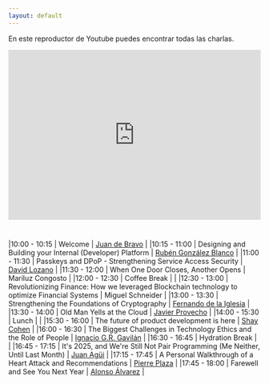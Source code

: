 ```yaml
---
layout: default
---
```


En este reproductor de Youtube puedes encontrar todas las charlas.

<div style="display: flex; justify-content: center;">
    <iframe
        width="620"
        height="340"
        src="https://www.youtube.com/embed/videoseries?si=LH89Gx6hJkvulGvj&amp;list=PL94ziy7W5Bvv8eKlIiwYlbidTEWtZIv0N"
        title="YouTube video player"
        frameborder="0"
        allow="accelerometer; autoplay; clipboard-write; encrypted-media; gyroscope; picture-in-picture; web-share"
        referrerpolicy="strict-origin-when-cross-origin"
        allowfullscreen>
    </iframe>
</div>

<div style="margin-top: 40px">
</div>

|10:00 - 10:15 | Welcome | [Juan de Bravo](speakers/juan_de_bravo) | 
|10:15 - 11:00 | Designing and Building your Internal (Developer) Platform | [Rubén González Blanco](speakers/ruben_gonzalez) | 
|11:00 - 11:30 | Passkeys and DPoP - Strengthening Service Access Security | [David Lozano](speakers/david_lozano) | 
|11:30 - 12:00 | When One Door Closes, Another Opens | Mariluz Congosto | 
|12:00 - 12:30 | Coffee Break |  | 
|12:30 - 13:00 | Revolutionizing Finance: How we leveraged Blockchain technology to optimize Financial Systems | Miguel Schneider | 
|13:00 - 13:30 | Strengthening the Foundations of Cryptography | [Fernando de la Iglesia](speakers/fernando_de_la_iglesia) | 
|13:30 - 14:00 | Old Man Yells at the Cloud | [Javier Provecho](speakers/javier_provecho_fernandez) | 
|14:00 - 15:30 | Lunch |  | 
|15:30 - 16:00 | The future of product development is here | [Shay Cohen](speakers/shay_cohen) | 
|16:00 - 16:30 | The Biggest Challenges in Technology Ethics and the Role of People | [Ignacio G.R. Gavilán](speakers/ignacio_gavilan) | 
|16:30 - 16:45 | Hydration Break |  | 
|16:45 - 17:15 | It's 2025, and We're Still Not Pair Programming (Me Neither, Until Last Month) | [Juan Agüi](speakers/juan_agui) | 
|17:15 - 17:45 | A Personal Walkthrough of a Heart Attack and Recommendations | [Pierre Plaza](speakers/pierre_plaza) | 
|17:45 - 18:00 | Farewell and See You Next Year | [Alonso Álvarez](speakers/alonso_alvarez) | 

